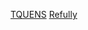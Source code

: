 
[TQUENS](https://tquens.com)
[Refully](https://refully.ai)

<!---
tquens-life/tquens-life is a ✨ special ✨ repository because its `README.md` (this file) appears on your GitHub profile.
You can click the Preview link to take a look at your changes.
--->
